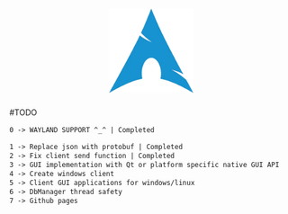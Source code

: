<h1 align="center"><img src="./github-pages/ArchLogo.png" width="150" alt="MsQuic logo"/></h1>
#TODO 

```
0 -> WAYLAND SUPPORT ^_^ | Completed
```

```
1 -> Replace json with protobuf | Completed
2 -> Fix client send function | Completed
3 -> GUI implementation with Qt or platform specific native GUI API 
4 -> Create windows client
5 -> Client GUI applications for windows/linux
6 -> DbManager thread safety
7 -> Github pages
```

